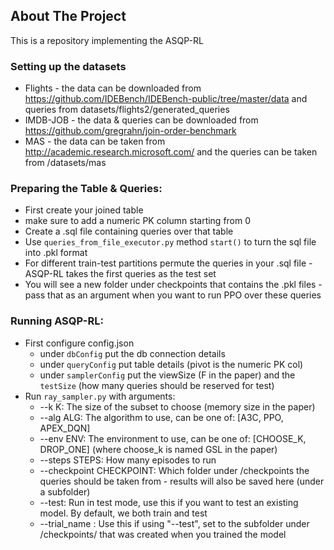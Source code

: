 ## About The Project
This is a repository implementing the ASQP-RL

### Setting up the datasets
* Flights - the data can be downloaded from https://github.com/IDEBench/IDEBench-public/tree/master/data and queries from datasets/flights2/generated_queries
* IMDB-JOB - the data & queries can be downloaded from https://github.com/gregrahn/join-order-benchmark
* MAS - the data can be taken from http://academic.research.microsoft.com/ and the queries can be taken from /datasets/mas

### Preparing the Table & Queries:
* First create your joined table
* make sure to add a numeric PK column starting from 0
* Create a .sql file containing queries over that table
* Use `queries_from_file_executor.py` method `start()` to turn the sql file into .pkl format
* For different train-test partitions permute the queries in your .sql file - ASQP-RL takes the first queries as the test set
* You will see a new folder under checkpoints that contains the .pkl files - pass that as an argument when you want to run PPO over these queries

### Running ASQP-RL:
* First configure config.json
  * under `dbConfig` put the db connection details
  * under `queryConfig` put table details (pivot is the numeric PK col)
  * under `samplerConfig` put the viewSize (F in the paper) and the `testSize` (how many queries should be reserved for test)
* Run `ray_sampler.py` with arguments:
  * --k K: The size of the subset to choose (memory size in the paper)
  * --alg ALG: The algorithm to use, can be one of: [A3C, PPO, APEX_DQN]
  * --env ENV: The environment to use, can be one of: [CHOOSE_K, DROP_ONE] (where choose_k is named GSL in the paper)
  * --steps STEPS: How many episodes to run
  * --checkpoint CHECKPOINT: Which folder under /checkpoints the queries should be taken from - results will also be saved here (under a subfolder) 
  * --test: Run in test mode, use this if you want to test an existing model. By default, we both train and test
  * --trial_name <NAME>: Use this if using "--test", set to the subfolder under /checkpoints/<CHECKPOINT> that was created when you trained the model 

